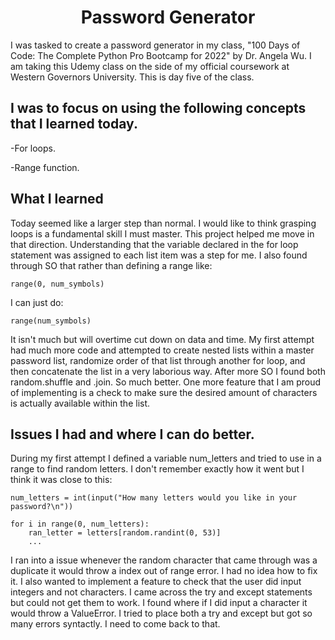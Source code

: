 <h1 align="center">Password Generator</h1>

I was tasked to create a password generator in my class, "100 Days of Code: The Complete Python Pro Bootcamp for 2022" by Dr. Angela Wu. I am taking this Udemy class on the side of my official coursework at Western Governors University. This is day five of the class. 

<h2>I was to focus on using the following concepts that I learned today.</h2>

-For loops.

-Range function.

<h2>What I learned</h2>
Today seemed like a larger step than normal. I would like to think grasping loops is a fundamental skill I must master. This project helped me move in that direction. Understanding that the variable declared in the for loop statement was assigned to each list item was a step for me. I also found through SO that rather than defining a range like:

```
range(0, num_symbols)
```

I can just do:

```
range(num_symbols)
```

It isn't much but will overtime cut down on data and time. My first attempt had much more code and attempted to create nested lists within a master password list, randomize order of that list through another for loop, and then concatenate the list in a very laborious way. After more SO I found both random.shuffle and .join. So much better. One more feature that I am proud of implementing is a check to make sure the desired amount of characters is actually available within the list.

<h2>Issues I had and where I can do better.</h2>
During my first attempt I defined a variable num_letters and tried to use in a range to find random letters. I don't remember exactly how it went but I think it was close to this:

```
num_letters = int(input("How many letters would you like in your password?\n"))

for i in range(0, num_letters):
    ran_letter = letters[random.randint(0, 53)]
    ...
```

I ran into a issue whenever the random character that came through was a duplicate it would throw a index out of range error. I had no idea how to fix it. I also wanted to implement a feature to check that the user did input integers and not characters. I came across the try and except statements but could not get them to work. I found where if I did input a character it would throw a ValueError. I tried to place both a try and except but got so many errors syntactly. I need to come back to that.
